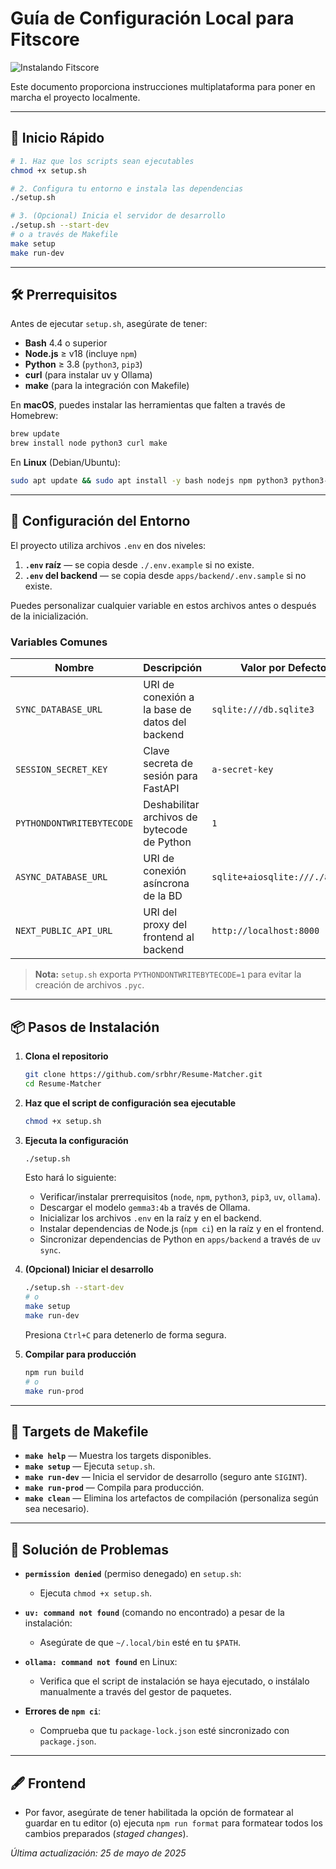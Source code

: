 # Guía de Configuración Local para Fitscore

![Instalando Fitscore](assets/how_to_install_resumematcher.png)

Este documento proporciona instrucciones multiplataforma para poner en marcha el proyecto localmente.

---

## 🚀 Inicio Rápido

```bash
# 1. Haz que los scripts sean ejecutables
chmod +x setup.sh

# 2. Configura tu entorno e instala las dependencias
./setup.sh

# 3. (Opcional) Inicia el servidor de desarrollo
./setup.sh --start-dev
# o a través de Makefile
make setup
make run-dev
````

-----

## 🛠️ Prerrequisitos

Antes de ejecutar `setup.sh`, asegúrate de tener:

- **Bash** 4.4 o superior
- **Node.js** ≥ v18 (incluye `npm`)
- **Python** ≥ 3.8 (`python3`, `pip3`)
- **curl** (para instalar uv y Ollama)
- **make** (para la integración con Makefile)

En **macOS**, puedes instalar las herramientas que falten a través de Homebrew:

```bash
brew update
brew install node python3 curl make
```

En **Linux** (Debian/Ubuntu):

```bash
sudo apt update && sudo apt install -y bash nodejs npm python3 python3-pip curl make
```

-----

## 🔧 Configuración del Entorno

El proyecto utiliza archivos `.env` en dos niveles:

1. **`.env` raíz** — se copia desde `./.env.example` si no existe.
2. **`.env` del backend** — se copia desde `apps/backend/.env.sample` si no existe.

Puedes personalizar cualquier variable en estos archivos antes o después de la inicialización.

### Variables Comunes

| Nombre                    | Descripción                             | Valor por Defecto              |
| ------------------------- | --------------------------------------- | ------------------------------ |
| `SYNC_DATABASE_URL`       | URI de conexión a la base de datos del backend | `sqlite:///db.sqlite3`         |
| `SESSION_SECRET_KEY`      | Clave secreta de sesión para FastAPI    | `a-secret-key`                 |
| `PYTHONDONTWRITEBYTECODE` | Deshabilitar archivos de bytecode de Python | `1`                            |
| `ASYNC_DATABASE_URL`      | URI de conexión asíncrona de la BD | `sqlite+aiosqlite:///./app.db` |
| `NEXT_PUBLIC_API_URL`     | URI del proxy del frontend al backend   | `http://localhost:8000`        |

> **Nota:** `setup.sh` exporta `PYTHONDONTWRITEBYTECODE=1` para evitar la creación de archivos `.pyc`.

-----

## 📦 Pasos de Instalación

1. **Clona el repositorio**

    ```bash
    git clone https://github.com/srbhr/Resume-Matcher.git
    cd Resume-Matcher
    ```

2. **Haz que el script de configuración sea ejecutable**

    ```bash
    chmod +x setup.sh
    ```

3. **Ejecuta la configuración**

    ```bash
    ./setup.sh
    ```

    Esto hará lo siguiente:

      - Verificar/instalar prerrequisitos (`node`, `npm`, `python3`, `pip3`, `uv`, `ollama`).
      - Descargar el modelo `gemma3:4b` a través de Ollama.
      - Inicializar los archivos `.env` en la raíz y en el backend.
      - Instalar dependencias de Node.js (`npm ci`) en la raíz y en el frontend.
      - Sincronizar dependencias de Python en `apps/backend` a través de `uv sync`.

4. **(Opcional) Iniciar el desarrollo**

    ```bash
    ./setup.sh --start-dev
    # o
    make setup
    make run-dev
    ```

    Presiona `Ctrl+C` para detenerlo de forma segura.

5. **Compilar para producción**

    ```bash
    npm run build
    # o
    make run-prod
    ```

-----

## 🔨 Targets de Makefile

- **`make help`** — Muestra los targets disponibles.
- **`make setup`** — Ejecuta `setup.sh`.
- **`make run-dev`** — Inicia el servidor de desarrollo (seguro ante `SIGINT`).
- **`make run-prod`** — Compila para producción.
- **`make clean`** — Elimina los artefactos de compilación (personaliza según sea necesario).

-----

## 🐞 Solución de Problemas

- **`permission denied`** (permiso denegado) en `setup.sh`:

  - Ejecuta `chmod +x setup.sh`.

- **`uv: command not found`** (comando no encontrado) a pesar de la instalación:

  - Asegúrate de que `~/.local/bin` esté en tu `$PATH`.

- **`ollama: command not found`** en Linux:

  - Verifica que el script de instalación se haya ejecutado, o instálalo manualmente a través del gestor de paquetes.

- **Errores de `npm ci`**:

  - Comprueba que tu `package-lock.json` esté sincronizado con `package.json`.

-----

## 🖋️ Frontend

- Por favor, asegúrate de tener habilitada la opción de formatear al guardar en tu editor (o) ejecuta `npm run format` para formatear todos los cambios preparados (*staged changes*).

*Última actualización: 25 de mayo de 2025*
